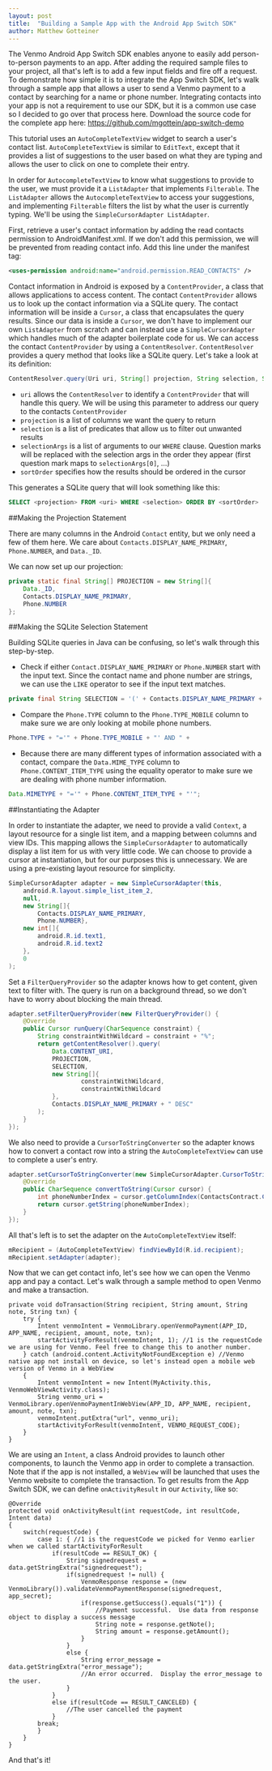 ```yaml
---
layout: post
title:  "Building a Sample App with the Android App Switch SDK"
author: Matthew Gotteiner
---
```


The Venmo Android App Switch SDK enables anyone to easily add person-to-person payments to an app. After adding the required sample files to your project, all that's left is to add a few input fields and fire off a request. To demonstrate how simple it is to integrate the App Switch SDK, let's walk through a sample app that allows a user to send a Venmo payment to a contact by searching for a name or phone number. Integrating contacts into your app is not a requirement to use our SDK, but it is a common use case so I decided to go over that process here. Download the source code for the complete app here: https://github.com/mgottein/app-switch-demo

This tutorial uses an `AutoCompleteTextView` widget to search a user's contact list. `AutoCompleteTextView` is similar to `EditText`, except that it provides a list of suggestions to the user based on what they are typing and allows the user to click on one to complete their entry.

In order for `AutocompleteTextView` to know what suggestions to provide to the user, we must provide it a `ListAdapter` that implements `Filterable`. The `ListAdapter` allows the `AutocompleteTextView` to access your suggestions, and implementing `Filterable` filters the list by what the user is currently typing. We'll be using the `SimpleCursorAdapter ListAdapter`.

First, retrieve a user's contact information by adding the read contacts permission to  AndroidManifest.xml. If we don't add this permission, we will be prevented from reading contact info. Add this line under the manifest tag:

```XML
<uses-permission android:name="android.permission.READ_CONTACTS" />
```

Contact information in Android is exposed by a `ContentProvider`, a class that allows applications to access content. The contact `ContentProvider` allows us to look up the contact information via a SQLite query. The contact information will be inside a `Cursor`, a class that encapsulates the query results. Since our data is inside a `Cursor`, we don't have to implement our own `ListAdapter` from scratch and can instead use a `SimpleCursorAdapter` which handles much of the adapter boilerplate code for us. 
We can access the contact `ContentProvider` by using a `ContentResolver`. `ContentResolver` provides a query method that looks like a SQLite query. Let's take a look at its definition:

```Java
ContentResolver.query(Uri uri, String[] projection, String selection, String[] selectionArgs, String sortOrder)
```

- `uri` allows the `ContentResolver` to identify a `ContentProvider` that will handle this query. We will be using this parameter to address our query to the contacts `ContentProvider`
- `projection` is a list of columns we want the query to return
- `selection` is a list of predicates that allow us to filter out unwanted results
- `selectionArgs` is a list of arguments to our `WHERE` clause. Question marks will be replaced with the selection args in the order they appear (first question mark maps to `selectionArgs[0]`, …)
- `sortOrder` specifies how the results should be ordered in the cursor

This generates a SQLite query that will look something like this:

```SQL
SELECT <projection> FROM <uri> WHERE <selection> ORDER BY <sortOrder>
```


##Making the Projection Statement

There are many columns in the Android `Contact` entity, but we only need a few of them here. We care about `Contacts.DISPLAY_NAME_PRIMARY`, `Phone.NUMBER`, and `Data._ID`.

We can now set up our projection:

```Java
private static final String[] PROJECTION = new String[]{
    Data._ID,
    Contacts.DISPLAY_NAME_PRIMARY,
    Phone.NUMBER
};
```


##Making the SQLite Selection Statement

Building SQLite queries in Java can be confusing, so let's walk through this step-by-step. 
- Check if either `Contact.DISPLAY_NAME_PRIMARY` or `Phone.NUMBER` start with the input text. Since the contact name and phone number are strings, we can use the `LIKE` operator to see if the input text matches. 

```Java
private final String SELECTION = '(' + Contacts.DISPLAY_NAME_PRIMARY + " LIKE ? OR " + Phone.NUMBER + " LIKE ?) AND " +
```
- Compare the `Phone.TYPE` column to the `Phone.TYPE_MOBILE` column to make sure we are only looking at mobile phone numbers.

```Java
Phone.TYPE + "='" + Phone.TYPE_MOBILE + "' AND " +
```

- Because there are many different types of information associated with a contact, compare the `Data.MIME_TYPE` column to `Phone.CONTENT_ITEM_TYPE` using the equality operator to make sure we are dealing with phone number information.

```Java
Data.MIMETYPE + "='" + Phone.CONTENT_ITEM_TYPE + "'";
```


##Instantiating the Adapter

In order to instantiate the adapter, we need to provide a valid `Context`, a layout resource for a single list item, and a mapping between columns and view IDs. This mapping allows the `SimpleCursorAdapter` to automatically display a list item for us with very little code. We can choose to provide a cursor at instantiation, but for our purposes this is unnecessary. We are using a pre-existing layout resource for simplicity.

```Java
SimpleCursorAdapter adapter = new SimpleCursorAdapter(this,
    android.R.layout.simple_list_item_2,
    null,
    new String[]{
        Contacts.DISPLAY_NAME_PRIMARY,
        Phone.NUMBER},
    new int[]{
        android.R.id.text1,
        android.R.id.text2
    },
    0
);
```

Set a `FilterQueryProvider` so the adapter knows how to get content, given text to filter with. The query is run on a background thread, so we don't have to worry about blocking the main thread.

```Java
adapter.setFilterQueryProvider(new FilterQueryProvider() {
    @Override
    public Cursor runQuery(CharSequence constraint) {
        String constraintWithWildcard = constraint + "%";
        return getContentResolver().query(
            Data.CONTENT_URI,
            PROJECTION,
            SELECTION,
            new String[]{
                    constraintWithWildcard,
                    constraintWithWildcard
            },
            Contacts.DISPLAY_NAME_PRIMARY + " DESC"
        );
    }
});
```

We also need to provide a `CursorToStringConverter` so the adapter knows how to convert a contact row into a string the `AutoCompleteTextView` can use to complete a user's entry.

```Java
adapter.setCursorToStringConverter(new SimpleCursorAdapter.CursorToStringConverter() {
    @Override
    public CharSequence convertToString(Cursor cursor) {
        int phoneNumberIndex = cursor.getColumnIndex(ContactsContract.CommonDataKinds.Phone.NUMBER);
        return cursor.getString(phoneNumberIndex);
    }
});
```

All that's left is to set the adapter on the `AutoCompleteTextView` itself:

```Java
mRecipient = (AutoCompleteTextView) findViewById(R.id.recipient);
mRecipient.setAdapter(adapter);
```

Now that we can get contact info, let's see how we can open the Venmo app and pay a contact. Let's walk through a sample method to open Venmo and make a transaction.

```
private void doTransaction(String recipient, String amount, String note, String txn) {
    try {
        Intent venmoIntent = VenmoLibrary.openVenmoPayment(APP_ID, APP_NAME, recipient, amount, note, txn);
        startActivityForResult(venmoIntent, 1); //1 is the requestCode we are using for Venmo. Feel free to change this to another number.
    } catch (android.content.ActivityNotFoundException e) //Venmo native app not install on device, so let's instead open a mobile web version of Venmo in a WebView
    {
        Intent venmoIntent = new Intent(MyActivity.this, VenmoWebViewActivity.class);
        String venmo_uri = VenmoLibrary.openVenmoPaymentInWebView(APP_ID, APP_NAME, recipient, amount, note, txn);
        venmoIntent.putExtra("url", venmo_uri);
        startActivityForResult(venmoIntent, VENMO_REQUEST_CODE);
    }
}
```

We are using an `Intent`, a class Android provides to launch other components, to launch the Venmo app in order to complete a transaction. Note that if the app is not installed, a `WebView` will be launched that uses the Venmo website to complete the transaction. To get results from the App Switch SDK, we can define `onActivityResult` in our `Activity`, like so:

```
@Override
protected void onActivityResult(int requestCode, int resultCode, Intent data)
{
    switch(requestCode) {
        case 1: { //1 is the requestCode we picked for Venmo earlier when we called startActivityForResult
            if(resultCode == RESULT_OK) {
                String signedrequest = data.getStringExtra("signedrequest");
                if(signedrequest != null) {
                    VenmoResponse response = (new VenmoLibrary()).validateVenmoPaymentResponse(signedrequest, app_secret);
                    if(response.getSuccess().equals("1")) {
                        //Payment successful.  Use data from response object to display a success message
                        String note = response.getNote();
                        String amount = response.getAmount();
                    }
                }
                else {
                    String error_message = data.getStringExtra("error_message");
                    //An error occurred.  Display the error_message to the user.
                }                               
            }
            else if(resultCode == RESULT_CANCELED) {
                //The user cancelled the payment
            }
        break;
        }
    }
}
```

And that's it!
